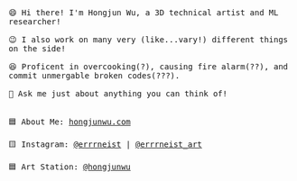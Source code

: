 <p>
  <samp>
    <br>
    <br>😄 Hi there! I'm Hongjun Wu, a 3D technical artist and ML researcher!<br>
    <br>😉 I also work on many very (like...vary!) different things on the side!<br>
    <br>😆 Proficent in overcooking(?), causing fire alarm(??), and commit unmergable broken codes(???).<br>
    <br>💬 Ask me just about anything you can think of!<br>
    <br>
    <br>🟦 About Me: <a href="https://hongjunwu.com/">hongjunwu.com</a> <br>
    <br>🟨 Instagram: <a href="https://www.instagram.com/errrneist/">@errrneist</a> | <a href="https://www.instagram.com/errrneist_art/">@errrneist_art</a> <br>
    <br>🟦 Art Station: <a href="https://hongjunwu.artstation.com/">@hongjunwu</a> <br>
  </samp>
  <br>
</p>

<!-- <img src="https://github-readme-stats.vercel.app/api?username=errrneist&show_icons=true"> -->
